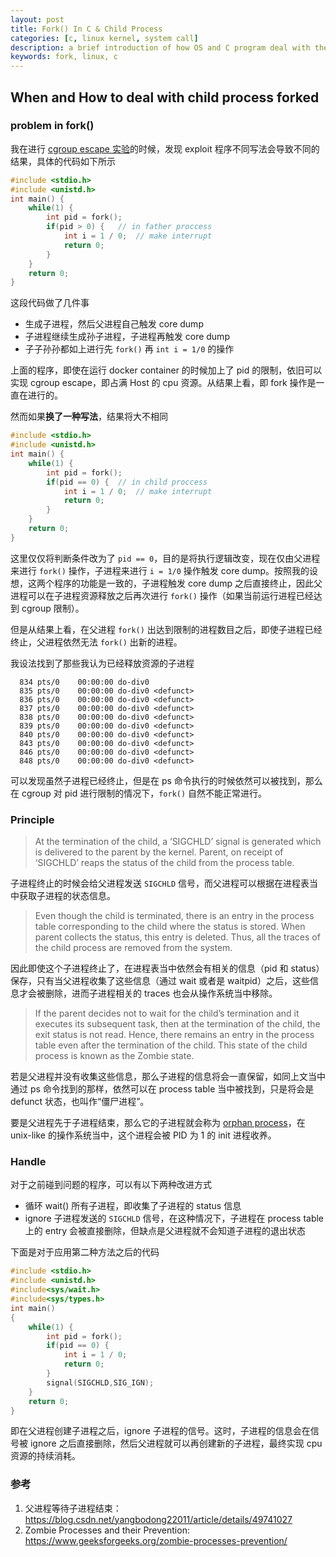 ```yaml
---
layout: post
title: Fork() In C & Child Process 
categories: [c, linux kernel, system call]
description: a brief introduction of how OS and C program deal with the child proccess created by fork()
keywords: fork, linux, c
---
```


## When and How to deal with child process forked

### problem in fork()

我在进行 [cgroup escape 实验](https://tianyuzhou.top/2019/10/18/cgroups-escape/)的时候，发现 exploit 程序不同写法会导致不同的结果，具体的代码如下所示

```c
#include <stdio.h>
#include <unistd.h>
int main() {
	while(1) {
		int pid = fork();
		if(pid > 0) {	// in father proccess
			int i = 1 / 0;	// make interrupt
			return 0;
		}
    }   
    return 0;
}
```

这段代码做了几件事

* 生成子进程，然后父进程自己触发 core dump
* 子进程继续生成孙子进程，子进程再触发 core dump
* 子子孙孙都如上进行先 `fork()` 再 `int i = 1/0` 的操作

上面的程序，即使在运行 docker container 的时候加上了 pid 的限制，依旧可以实现 cgroup escape，即占满 Host 的 cpu 资源。从结果上看，即 fork 操作是一直在进行的。

然而如果**换了一种写法**，结果将大不相同

```c
#include <stdio.h>
#include <unistd.h>
int main() {
	while(1) {
		int pid = fork();
		if(pid == 0) {	// in child proccess
			int i = 1 / 0;	// make interrupt
			return 0;
		}
    }   
    return 0;
}
```

这里仅仅将判断条件改为了 `pid == 0`，目的是将执行逻辑改变，现在仅由父进程来进行 `fork()` 操作，子进程来进行 `i = 1/0` 操作触发 core dump。按照我的设想，这两个程序的功能是一致的，子进程触发 core dump 之后直接终止，因此父进程可以在子进程资源释放之后再次进行 `fork()` 操作（如果当前运行进程已经达到 cgroup 限制）。

但是从结果上看，在父进程 `fork()` 出达到限制的进程数目之后，即使子进程已经终止，父进程依然无法 `fork()` 出新的进程。

我设法找到了那些我认为已经释放资源的子进程

```
  834 pts/0    00:00:00 do-div0
  835 pts/0    00:00:00 do-div0 <defunct>
  836 pts/0    00:00:00 do-div0 <defunct>
  837 pts/0    00:00:00 do-div0 <defunct>
  838 pts/0    00:00:00 do-div0 <defunct>
  839 pts/0    00:00:00 do-div0 <defunct>
  840 pts/0    00:00:00 do-div0 <defunct>
  843 pts/0    00:00:00 do-div0 <defunct>
  846 pts/0    00:00:00 do-div0 <defunct>
  848 pts/0    00:00:00 do-div0 <defunct>
```

可以发现虽然子进程已经终止，但是在 ps 命令执行的时候依然可以被找到，那么在 cgroup 对 pid 进行限制的情况下，`fork()` 自然不能正常进行。

### Principle

> At the termination of the child, a ‘SIGCHLD’ signal is generated which is delivered to the parent by the kernel. Parent, on receipt of ‘SIGCHLD’ reaps the status of the child from the process table. 

子进程终止的时候会给父进程发送 `SIGCHLD` 信号，而父进程可以根据在进程表当中获取子进程的状态信息。

> Even though the child is terminated, there is an entry in the process table corresponding to the child where the status is stored. When parent collects the status, this entry is deleted. Thus, all the traces of the child process are removed from the system. 

因此即使这个子进程终止了，在进程表当中依然会有相关的信息（pid 和 status）保存，只有当父进程收集了这些信息（通过 wait 或者是 waitpid）之后，这些信息才会被删除，进而子进程相关的 traces 也会从操作系统当中移除。

> If the parent decides not to wait for the child’s termination and it executes its subsequent task, then at the termination of the child, the exit status is not read. Hence, there remains an entry in the process table even after the termination of the child. This state of the child process is known as the Zombie state.

若是父进程并没有收集这些信息，那么子进程的信息将会一直保留，如同上文当中通过 ps 命令找到的那样，依然可以在 process table 当中被找到，只是将会是 defunct 状态，也叫作“僵尸进程”。

要是父进程先于子进程结束，那么它的子进程就会称为 [orphan process](https://en.wikipedia.org/wiki/Orphan_process)，在 unix-like 的操作系统当中，这个进程会被 PID 为 1 的 init 进程收养。

### Handle

对于之前碰到问题的程序，可以有以下两种改进方式

* 循环 wait() 所有子进程，即收集了子进程的 status 信息
* ignore 子进程发送的 `SIGCHLD` 信号，在这种情况下，子进程在 process table 上的 entry 会被直接删除，但缺点是父进程就不会知道子进程的退出状态

下面是对于应用第二种方法之后的代码

```c
#include <stdio.h>
#include <unistd.h>
#include<sys/wait.h> 
#include<sys/types.h> 
int main()
{
	while(1) {
		int pid = fork();
		if(pid == 0) {
			int i = 1 / 0;
			return 0;
		}
		signal(SIGCHLD,SIG_IGN);
	}
	return 0;
}
```

即在父进程创建子进程之后，ignore 子进程的信号。这时，子进程的信息会在信号被 ignore 之后直接删除，然后父进程就可以再创建新的子进程，最终实现 cpu 资源的持续消耗。



### 参考

1. 父进程等待子进程结束：https://blog.csdn.net/yangbodong22011/article/details/49741027
2. Zombie Processes and their Prevention: https://www.geeksforgeeks.org/zombie-processes-prevention/

